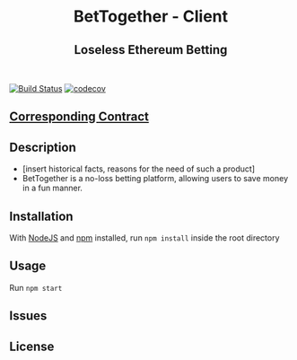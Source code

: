 <h1 align="center">
  BetTogether - Client
</h1>
<h2 align="center">Loseless Ethereum Betting</h2>

<br/>

[![Build Status](https://travis-ci.com/BetTogether/BetTogether-Client.svg?branch=master)](https://travis-ci.com/BetTogether/BetTogether-Client)
[![codecov](https://codecov.io/gh/TechnionYP5777/project-name/branch/master/graph/badge.svg)](https://codecov.io/gh/TechnionYP5777/project-name)

## [Corresponding Contract](https://github.com/BetTogether/BetTogether-Contracts)

## Description

- [insert historical facts, reasons for the need of such a product]
- BetTogether is a no-loss betting platform, allowing users to save money in a fun manner.

## Installation

With [NodeJS](https://nodejs.org/) and [npm](https://www.npmjs.com/) installed, run `npm install` inside the root directory

## Usage

Run `npm start`

## Issues

## License
